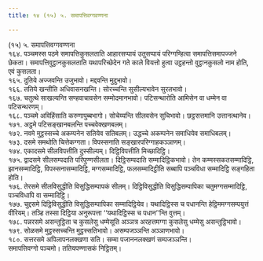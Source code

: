 ```yaml
---
title: १४ (१५) ५. समापत्तिवग्गवण्णना

---
```

(१५) ५. समापत्तिवग्गवण्णना  
१६४. पञ्चमस्स पठमे समापत्तिकुसलताति आहारसप्पायं उतुसप्पायं परिग्गण्हित्वा समापत्तिसमापज्जने छेकता। समापत्तिवुट्ठानकुसलताति यथापरिच्छेदेन गते काले वियत्तो हुत्वा उट्ठहन्तो वुट्ठानकुसलो नाम होति, एवं कुसलता।  
१६५. दुतिये अज्जवन्ति उजुभावो। मद्दवन्ति मुदुभावो।  
१६६. ततिये खन्तीति अधिवासनखन्ति। सोरच्चन्ति सुसील्यभावेन सुरतभावो।  
१६७. चतुत्थे साखल्यन्ति सण्हवाचावसेन सम्मोदमानभावो। पटिसन्थारोति आमिसेन वा धम्मेन वा पटिसन्थरणम्।  
१६८. पञ्चमे अविहिंसाति करुणापुब्बभागो। सोचेय्यन्ति सीलवसेन सुचिभावो। छट्ठसत्तमानि उत्तानत्थानेव।  
१७१. अट्ठमे पटिसङ्खानबलन्ति पच्चवेक्खणबलम्।  
१७२. नवमे मुट्ठस्सच्चे अकम्पनेन सतियेव सतिबलम्। उद्धच्चे अकम्पनेन समाधियेव समाधिबलम्।  
१७३. दसमे समथोति चित्तेकग्गता। विपस्सनाति सङ्खारपरिग्गाहकञ्ञाणम्।  
१७४. एकादसमे सीलविपत्तीति दुस्सील्यम्। दिट्ठिविपत्तीति मिच्छादिट्ठि।  
१७५. द्वादसमे सीलसम्पदाति परिपुण्णसीलता। दिट्ठिसम्पदाति सम्मादिट्ठिकभावो। तेन कम्मस्सकतसम्मादिट्ठि, झानसम्मादिट्ठि, विपस्सनासम्मादिट्ठि, मग्गसम्मादिट्ठि, फलसम्मादिट्ठीति सब्बापि पञ्चविधा सम्मादिट्ठि सङ्गहिता होति।  
१७६. तेरसमे सीलविसुद्धीति विसुद्धिसम्पापकं सीलम्। दिट्ठिविसुद्धीति विसुद्धिसम्पापिका चतुमग्गसम्मादिट्ठि, पञ्चविधापि वा सम्मादिट्ठि।  
१७७. चुद्दसमे दिट्ठिविसुद्धीति विसुद्धिसम्पापिका सम्मादिट्ठियेव। यथादिट्ठिस्स च पधानन्ति हेट्ठिममग्गसम्पयुत्तं वीरियम्। तञ्हि तस्सा दिट्ठिया अनुरूपत्ता ‘‘यथादिट्ठिस्स च पधान’’न्ति वुत्तम्।  
१७८. पन्नरसमे असन्तुट्ठिता च कुसलेसु धम्मेसूति अञ्ञत्र अरहत्तमग्गा कुसलेसु धम्मेसु असन्तुट्ठिभावो।  
१७९. सोळसमे मुट्ठस्सच्चन्ति मुट्ठस्सतिभावो। असम्पजञ्ञन्ति अञ्ञाणभावो।  
१८०. सत्तरसमे अपिलापनलक्खणा सति। सम्मा पजाननलक्खणं सम्पजञ्ञन्ति।  
समापत्तिवग्गो पञ्चमो। ततियपण्णासकं निट्ठितम्।  